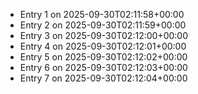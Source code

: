 - Entry 1 on 2025-09-30T02:11:58+00:00
- Entry 2 on 2025-09-30T02:11:59+00:00
- Entry 3 on 2025-09-30T02:12:00+00:00
- Entry 4 on 2025-09-30T02:12:01+00:00
- Entry 5 on 2025-09-30T02:12:02+00:00
- Entry 6 on 2025-09-30T02:12:03+00:00
- Entry 7 on 2025-09-30T02:12:04+00:00
